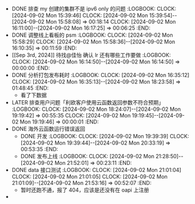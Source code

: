 - DONE 排查 my 创建的集群不是 ipv6 only 的问题
  :LOGBOOK:
  CLOCK: [2024-09-02 Mon 15:39:46]
  CLOCK: [2024-09-02 Mon 15:39:54]--[2024-09-02 Mon 15:58:08] =>  00:18:14
  CLOCK: [2024-09-02 Mon 16:11:00]--[2024-09-02 Mon 16:17:25] =>  00:06:25
  :END:
- DONE 调整线上看板的 psm
  :LOGBOOK:
  CLOCK: [2024-09-02 Mon 15:58:29]
  CLOCK: [2024-09-02 Mon 15:58:36]--[2024-09-02 Mon 16:10:35] =>  00:11:59
  :END:
- [[Sep 3rd, 2024]] 待找@佳怡 确认 lr 还有哪些工作要做
  :LOGBOOK:
  CLOCK: [2024-09-02 Mon 16:14:50]--[2024-09-02 Mon 16:14:50] =>  00:00:00
  :END:
- DONE 分析打包发布耗时
  :LOGBOOK:
  CLOCK: [2024-09-02 Mon 16:35:12]
  CLOCK: [2024-09-02 Mon 16:35:13]--[2024-09-02 Mon 18:23:58] =>  01:48:45
  :END:
	- 看了下数据
- LATER 排查用户问题「利欧客户使用云函数返回参数不符合预期」
  :LOGBOOK:
  CLOCK: [2024-09-02 Mon 18:24:07]--[2024-09-02 Mon 19:19:42] =>  00:55:35
  CLOCK: [2024-09-02 Mon 19:19:45]--[2024-09-02 Mon 19:19:46] =>  00:00:01
  :END:
- DONE 海外云函数运行错误返回
	- DONE 开发
	  :LOGBOOK:
	  CLOCK: [2024-09-02 Mon 19:39:39]
	  CLOCK: [2024-09-02 Mon 19:39:44]--[2024-09-02 Mon 20:33:19] =>  00:53:35
	  :END:
	- DONE 发布上线
	  :LOGBOOK:
	  CLOCK: [2024-09-02 Mon 21:28:50]--[2024-09-02 Mon 21:52:01] =>  00:23:11
	  :END:
- DONE data 接口测试
  :LOGBOOK:
  CLOCK: [2024-09-02 Mon 21:01:04]
  CLOCK: [2024-09-02 Mon 21:01:05]
  CLOCK: [2024-09-02 Mon 21:01:09]--[2024-09-02 Mon 21:53:16] =>  00:52:07
  :END:
	- 暂时还跑不通，报了 404，应该是还没有在 oapi 上注册
-